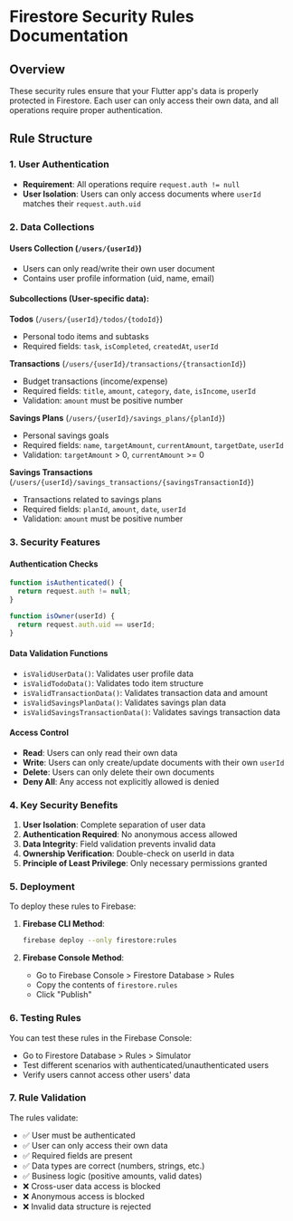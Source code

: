 # Firestore Security Rules Documentation

## Overview
These security rules ensure that your Flutter app's data is properly protected in Firestore. Each user can only access their own data, and all operations require proper authentication.

## Rule Structure

### 1. User Authentication
- **Requirement**: All operations require `request.auth != null`
- **User Isolation**: Users can only access documents where `userId` matches their `request.auth.uid`

### 2. Data Collections

#### Users Collection (`/users/{userId}`)
- Users can only read/write their own user document
- Contains user profile information (uid, name, email)

#### Subcollections (User-specific data):

**Todos** (`/users/{userId}/todos/{todoId}`)
- Personal todo items and subtasks
- Required fields: `task`, `isCompleted`, `createdAt`, `userId`

**Transactions** (`/users/{userId}/transactions/{transactionId}`)
- Budget transactions (income/expense)
- Required fields: `title`, `amount`, `category`, `date`, `isIncome`, `userId`
- Validation: `amount` must be positive number

**Savings Plans** (`/users/{userId}/savings_plans/{planId}`)
- Personal savings goals
- Required fields: `name`, `targetAmount`, `currentAmount`, `targetDate`, `userId`
- Validation: `targetAmount` > 0, `currentAmount` >= 0

**Savings Transactions** (`/users/{userId}/savings_transactions/{savingsTransactionId}`)
- Transactions related to savings plans
- Required fields: `planId`, `amount`, `date`, `userId`
- Validation: `amount` must be positive number

### 3. Security Features

#### Authentication Checks
```javascript
function isAuthenticated() {
  return request.auth != null;
}

function isOwner(userId) {
  return request.auth.uid == userId;
}
```

#### Data Validation Functions
- `isValidUserData()`: Validates user profile data
- `isValidTodoData()`: Validates todo item structure
- `isValidTransactionData()`: Validates transaction data and amount
- `isValidSavingsPlanData()`: Validates savings plan data
- `isValidSavingsTransactionData()`: Validates savings transaction data

#### Access Control
- **Read**: Users can only read their own data
- **Write**: Users can only create/update documents with their own `userId`
- **Delete**: Users can only delete their own documents
- **Deny All**: Any access not explicitly allowed is denied

### 4. Key Security Benefits

1. **User Isolation**: Complete separation of user data
2. **Authentication Required**: No anonymous access allowed
3. **Data Integrity**: Field validation prevents invalid data
4. **Ownership Verification**: Double-check on userId in data
5. **Principle of Least Privilege**: Only necessary permissions granted

### 5. Deployment

To deploy these rules to Firebase:

1. **Firebase CLI Method**:
   ```bash
   firebase deploy --only firestore:rules
   ```

2. **Firebase Console Method**:
   - Go to Firebase Console > Firestore Database > Rules
   - Copy the contents of `firestore.rules`
   - Click "Publish"

### 6. Testing Rules

You can test these rules in the Firebase Console:
- Go to Firestore Database > Rules > Simulator
- Test different scenarios with authenticated/unauthenticated users
- Verify users cannot access other users' data

### 7. Rule Validation

The rules validate:
- ✅ User must be authenticated
- ✅ User can only access their own data
- ✅ Required fields are present
- ✅ Data types are correct (numbers, strings, etc.)
- ✅ Business logic (positive amounts, valid dates)
- ❌ Cross-user data access is blocked
- ❌ Anonymous access is blocked
- ❌ Invalid data structure is rejected

